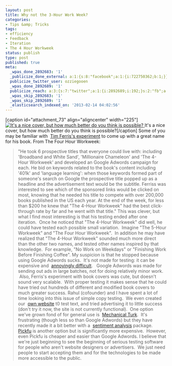 ```yaml
---
layout: post
title: Why not the 3-Hour Work Week?
categories:
- Tips &amp; Tricks
tags:
- efficiency
- Feedback
- Iteration
- The 4 Hour Workweek
status: publish
type: post
published: true
meta:
  _wpas_done_2892683: '1'
  _publicize_done_external: a:1:{s:8:"facebook";a:1:{i:722750362;b:1;}}
  publicize_twitter_user: ozziegooen
  _wpas_done_2892689: '1'
  publicize_reach: a:3:{s:7:"twitter";a:1:{i:2892689;i:192;}s:2:"fb";a:1:{i:2892683;i:864;}s:2:"wp";a:1:{i:0;i:1;}}
  _wpas_skip_2892683: '1'
  _wpas_skip_2892689: '1'
  _elasticsearch_indexed_on: '2013-02-14 04:02:56'
---
```

[caption id="attachment\_73" align="aligncenter" width="225"] [ ![It's a nice cover, but how much better do you think is possible?](http://bowlabs.files.wordpress.com/2013/02/timothy-ferriss.jpg?w=225) ](http://bowlabs.files.wordpress.com/2013/02/timothy-ferriss.jpg) It's a nice cover, but how much better do you think is possible?[/caption] Some of you may be familiar with  [Tim Ferris's experiment](http://boingboing.net/2010/10/25/howto-use-google-adw.html "Tim Ferris - Google Adwords ") to come up with a great name for his book. From The Four Hour Workweek:

> "He took 6 prospective titles that everyone could live with: including 'Broadband and White Sand', 'Millionaire Chameleon' and 'The 4-Hour Workweek' and developed an Google Adwords campaign for each. He bid on keywords related to the book's content including '401k' and 'language learning': when those keywords formed part of someone's search on Google the prospective title popped up as a headline and the advertisement text would be the subtitle. Ferriss was interested to see which of the sponsored links would be clicked on most, knowing that he needed his title to compete with over 200,000 books published in the US each year. At the end of the week, for less than $200 he knew that "The 4-Hour Workweek" had the best click-through rate by far and he went with that title."
This was clever, but what I find most interesting is that his testing ended after one iteration.  Once he noticed that "The 4-Hour Workweek" did well, he could have tested each possible small variation.  Imagine "The 5-Hour Workweek" and "The Four Hour Workweek".  In addition he may have realized that "The 4-Hour Workweek" sounded much more direct than the other two names, and tested other names inspired by that knowledge.  For example, "No Work on Weekdays" or "Finishing Work Before Finishing Coffee". My suspicion is that he stopped because using Google Adwords sucks.  It's not made for testing: it can be expensive and  [annoyingly difficult](http://www.pitstopmedia.com/sem/the-end-of-adwords-ab-testing-as-we-know-it).   Google Adwords was made for sending out ads in large batches, not for doing relatively minor work.  Also, Ferris's experiment with book covers was cute, but doesn't sound very scalable.  With proper testing it makes sense that he could have tried out hundreds of different and modified book covers to much greater success. Rahul (cofounder) and I have spent a lot of time looking into this issue of simple copy testing.  We even created our  [own website](http://www.wenameyou.com/) t0 test text, and tried advertising it to little success (don't try it now, the site is not currently functional).  One option we've grown fond of for general use is  [Mechanical Turk](https://www.mturk.com/mturk/welcome "Mechanical Turk").  It's frustrating (though less so than Google Adwords) but they have recently made it a bit better with a  [sentiment analysis](https://requester.mturk.com/tour/sentiment "Sentiment Analysis") package.   [Pickfu](https://www.pickfu.com/) is another option but is significantly more expensive.  However, even Pickfu is cheaper and easier than Google Adwords. I believe that we're just beginning to see the beginning of serious testing software for people who aren't website designers or advertisers.  We just need people to start accepting them and for the technologies to be made more accessible to the public.